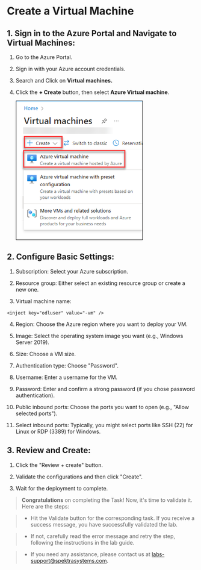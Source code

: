 # Create a Virtual Machine

## 1. Sign in to the Azure Portal and Navigate to Virtual Machines:

   1. Go to the Azure Portal.

   2. Sign in with your Azure account credentials.

   3. Search and Click on **Virtual machines.**

   4. Click the **+ Create** button, then select **Azure Virtual machine**.

      ![](./img/01.png)

## 2. Configure Basic Settings:

   1. Subscription: Select your Azure subscription.

   2. Resource group: Either select an existing resource group or create a new one.

   3. Virtual machine name: 

   ```  
   <inject key="odluser" value="-vm" />
   ``` 


   4. Region: Choose the Azure region where you want to deploy your VM.

   5. Image: Select the operating system image you want (e.g., Windows Server 2019).

   6. Size: Choose a VM size.

   5. Authentication type: Choose "Password".

   6. Username: Enter a username for the VM.

   7. Password: Enter and confirm a strong password (if you chose password authentication).

   8. Public inbound ports: Choose the ports you want to open (e.g., "Allow selected ports").

   9. Select inbound ports: Typically, you might select ports like SSH (22) for Linux or RDP (3389) for Windows.

## 3. Review and Create:

   1. Click the "Review + create" button.

   2. Validate the configurations and then click "Create".

   3. Wait for the deployment to complete.

>**Congratulations** on completing the Task! Now, it's time to validate it. Here are the steps:

> - Hit the Validate button for the corresponding task. If you receive a success message, you have successfully validated the lab. 

> - If not, carefully read the error message and retry the step, following the instructions in the lab guide.

> - If you need any assistance, please contact us at labs-support@spektrasystems.com.

<validation step="7dd18d89-8556-457e-8168-ffeec553dc67" />
